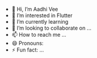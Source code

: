 - 👋 Hi, I’m Aadhi Vee
- 👀 I’m interested in Flutter
- 🌱 I’m currently learning 
- 💞️ I’m looking to collaborate on ...
- 📫 How to reach me ...
- 😄 Pronouns: 
- ⚡ Fun fact: ...

<!---
AadhiAlphas/AadhiAlphas is a ✨ special ✨ repository because its `README.md` (this file) appears on your GitHub profile.
You can click the Preview link to take a look at your changes.
--->
